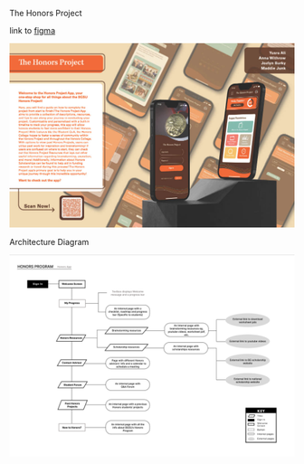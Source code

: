 The Honors Project

link to [figma](https://www.figma.com/proto/SFnE2mUuTMbuHmeD1K64JT/Maddie%2C-Jozlyn%2C-Yusra%2C-Anna?type=design&node-id=3769-951&t=DVMBLV7z4fONGwJ9-1&scaling=scale-down&page-id=3559%253A569&starting-point-node-id=3566%253A591&show-proto-sidebar=1)

![Poster](./assets/poster.jpg)

Architecture Diagram

![Arch](./assets/app_archtecture.png)